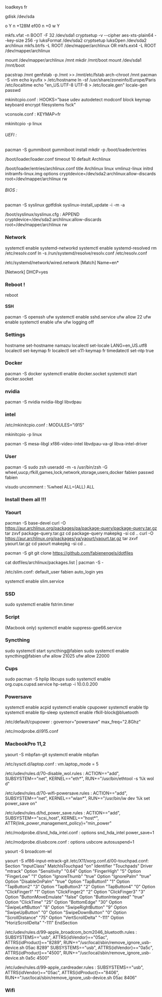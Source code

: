 loadkeys fr

gdisk /dev/sda

o
Y
n
<ENTER>
<ENTER>
+128M
ef00
n
<ENTER>
<ENTER>
+0
<ENTER>
w
Y

mkfs.vfat -n BOOT -F 32 /dev/sda1
cryptsetup -v --cipher aes-xts-plain64 --key-size 256 -y luksFormat /dev/sda2
cryptsetup luksOpen /dev/sda2 archlinux
mkfs.btrfs -L ROOT /dev/mapper/archlinux
OR
mkfs.ext4 -L ROOT /dev/mapper/archlinux

mount /dev/mapper/archlinux /mnt
mkdir /mnt/boot
mount /dev/sda1 /mnt/boot

pacstrap /mnt
genfstab -p /mnt >> /mnt/etc/fstab
arch-chroot /mnt
pacman -S vim
echo kyufix > /etc/hostname
ln -sf /usr/share/zoneinfo/Europe/Paris /etc/localtime
echo "en_US.UTF-8 UTF-8 > /etc/locale.gen"
locale-gen
passwd

mkinitcpio.conf :
HOOKS="base udev autodetect modconf block keymap keyboard encrypt filesystems fsck"

vconsole.conf :
KEYMAP=fr

mkinitcpio -p linux

###### UEFI :
pacman -S gummiboot
gummiboot install
mkdir -p /boot/loader/entries

/boot/loader/loader.conf
timeout 10
default Archlinux

/boot/loader/entries/archlinux.conf
title Archlinux
linux vmlinuz-linux
initrd initramfs-linux.img
options cryptdevice=/dev/sda2:archlinux:allow-discards root=/dev/mapper/archlinux rw

###### BIOS :
pacman -S syslinux gptfdisk
syslinux-install_update -i -m -a

/boot/syslinux/syslinux.cfg :
APPEND cryptdevice=/dev/sda2:archlinux:allow-discards root=/dev/mapper/archlinux rw

### Network
systemctl enable systemd-networkd
systemctl enable systemd-resolved
rm /etc/resolv.conf
ln -s /run/systemd/resolve/resolv.conf /etc/resolv.conf

/etc/systemd/network/wired.network
[Match]
Name=en*

[Network]
DHCP=yes

### Reboot !
reboot

#### SSH

pacman -S openssh ufw
systemctl enable sshd.service
ufw allow 22
ufw enable
systemctl enable ufw
ufw logging off

### Settings

hostname set-hostname namazu
localectl set-locale LANG=en_US.utf8
localectl set-keymap fr
localectl set-x11-keymap fr
timedatectl set-ntp true

### Docker

pacman -S docker
systemctl enable docker.socket
systemctl start docker.socket

### nvidia

pacman -S nvidia nvidia-libgl libvdpau

### intel

/etc/mkinitcpio.conf :
MODULES="i915"

mkinitcpio -p linux

pacman -S mesa-libgl xf86-video-intel libvdpau-va-gl libva-intel-driver

### User

pacman -S sudo zsh
useradd -m -s /usr/bin/zsh -G wheel,uucp,rfkill,games,lock,network,storage,users,docker fabien
passwd fabien

visudo
uncomment : %wheel ALL=(ALL) ALL

### Install them all !!!

### Yaourt

pacman -S base-devel
curl -O https://aur.archlinux.org/packages/pa/package-query/package-query.tar.gz
tar zxvf package-query.tar.gz
cd package-query
makepkg -si
cd ..
curl -O https://aur.archlinux.org/packages/ya/yaourt/yaourt.tar.gz
tar zxvf yaourt.tar.gz
cd yaourt
makepkg -si
cd ..

pacman -S git
git clone https://github.com/fabienengels/dotfiles

cat dotfiles/archlinux/packages.list | pacman -S -

/etc/slim.conf:
default_user fabien
auto_login yes

systemctl enable slim.service

### SSD
sudo systemctl enable fstrim.timer

### Script

(Macbook only)
systemctl enable suppress-gpe66.service


### Syncthing
sudo systemctl start syncthing@fabien
sudo systemctl enable syncthing@fabien
ufw allow 21025
ufw allow 22000

### Cups
sudo pacman -S hplip libcups
sudo systemctl enable org.cups.cupsd.service
hp-setup -i 10.0.0.200

### Powersave

systemctl enable acpid
systemctl enable cpupower
systemctl enable tlp
systemctl enable tlp-sleep
systemctl enable rfkill-block@bluetooth

/etc/default/cpupower :
governor="powersave"
max_freq="2.8Ghz"

/etc/modprobe.d/i915.conf

### MacbookPro 11,2

yaourt -S mbpfan-git
systemctl enable mbpfan

/etc/sysctl.d/laptop.conf :
vm.laptop_mode = 5

/etc/udev/rules.d/70-disable_wol.rules :
ACTION=="add", SUBSYSTEM=="net", KERNEL=="eth*", RUN+="/usr/bin/ethtool -s %k wol d"

/etc/udev/rules.d/70-wifi-powersave.rules :
ACTION=="add", SUBSYSTEM=="net", KERNEL=="wlan*", RUN+="/usr/bin/iw dev %k set power_save on"

/etc/udev/rules.d/hd_power_save.rules :
ACTION=="add", SUBSYSTEM=="scsi_host", KERNEL=="host*", ATTR{link_power_management_policy}="min_power"

/etc/modprobe.d/snd_hda_intel.conf :
options snd_hda_intel power_save=1

/etc/modprobe.d/usbcore.conf :
options usbcore autosuspend=1

yaourt -S broadcom-wl

yaourt -S xf86-input-mtrack-git
/etc/X11/xorg.conf.d/00-touchpad.conf:
Section "InputClass"
    MatchIsTouchpad "on"
    Identifier      "Touchpads"
    Driver          "mtrack"
    Option          "Sensitivity" "0.64"
    Option          "FingerHigh" "5"
    Option          "FingerLow" "1"
    Option          "IgnoreThumb" "true"
    Option          "IgnorePalm" "true"
    Option          "DisableOnPalm" "true"
    Option          "TapButton1" "1"
    Option          "TapButton2" "3"
    Option          "TapButton3" "2"
    Option          "TapButton4" "0"
    Option          "ClickFinger1" "1"
    Option          "ClickFinger2" "2"
    Option          "ClickFinger3" "3"
    Option          "ButtonMoveEmulate" "false"
    Option          "ButtonIntegrated" "true"
    Option          "ClickTime" "25"
    Option          "BottomEdge" "30"
    Option          "SwipeLeftButton" "8"
    Option          "SwipeRightButton" "9"
    Option          "SwipeUpButton" "0"
    Option          "SwipeDownButton" "0"
    Option          "ScrollDistance" "75"
    Option          "VertScrollDelta" "-111"
    Option          "HorizScrollDelta" "-111"
EndSection

/etc/udev/rules.d/99-apple_broadcom_bcm2046_bluetooth.rules :
SUBSYSTEMS=="usb", ATTRS{idVendor}=="05ac", ATTRS{idProduct}=="8289", RUN+="/usr/local/sbin/remove_ignore_usb-device.sh 05ac 8289"
SUBSYSTEMS=="usb", ATTRS{idVendor}=="0a5c", ATTRS{idProduct}=="4500", RUN+="/usr/local/sbin/remove_ignore_usb-device.sh 0a5c 4500"

/etc/udev/rules.d/99-apple_cardreader.rules :
SUBSYSTEMS=="usb", ATTRS{idVendor}=="05ac", ATTRS{idProduct}=="8406", RUN+="/usr/local/sbin/remove_ignore_usb-device.sh 05ac 8406"

### Wifi

